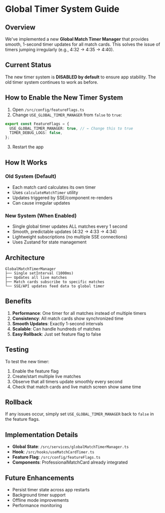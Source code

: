 # Global Timer System Guide

## Overview

We've implemented a new **Global Match Timer Manager** that provides smooth, 1-second timer updates for all match cards. This solves the issue of timers jumping irregularly (e.g., 4:32 → 4:35 → 4:40).

## Current Status

The new timer system is **DISABLED by default** to ensure app stability. The old timer system continues to work as before.

## How to Enable the New Timer System

1. Open `/src/config/featureFlags.ts`
2. Change `USE_GLOBAL_TIMER_MANAGER` from `false` to `true`:

```typescript
export const FeatureFlags = {
  USE_GLOBAL_TIMER_MANAGER: true, // ← Change this to true
  TIMER_DEBUG_LOGS: false,
};
```

3. Restart the app

## How It Works

### Old System (Default)
- Each match card calculates its own timer
- Uses `calculateMatchTimer` utility
- Updates triggered by SSE/component re-renders
- Can cause irregular updates

### New System (When Enabled)
- Single global timer updates ALL matches every 1 second
- Smooth, predictable updates (4:32 → 4:33 → 4:34)
- Lightweight subscriptions (no multiple SSE connections)
- Uses Zustand for state management

## Architecture

```
GlobalMatchTimerManager
├── Single setInterval (1000ms)
├── Updates all live matches
├── Match cards subscribe to specific matches
└── SSE/API updates feed data to global timer
```

## Benefits

1. **Performance**: One timer for all matches instead of multiple timers
2. **Consistency**: All match cards show synchronized time
3. **Smooth Updates**: Exactly 1-second intervals
4. **Scalable**: Can handle hundreds of matches
5. **Easy Rollback**: Just set feature flag to false

## Testing

To test the new timer:

1. Enable the feature flag
2. Create/start multiple live matches
3. Observe that all timers update smoothly every second
4. Check that match cards and live match screen show same time

## Rollback

If any issues occur, simply set `USE_GLOBAL_TIMER_MANAGER` back to `false` in the feature flags.

## Implementation Details

- **Global State**: `/src/services/globalMatchTimerManager.ts`
- **Hook**: `/src/hooks/useMatchCardTimer.ts`
- **Feature Flag**: `/src/config/featureFlags.ts`
- **Components**: ProfessionalMatchCard already integrated

## Future Enhancements

- Persist timer state across app restarts
- Background timer support
- Offline mode improvements
- Performance monitoring